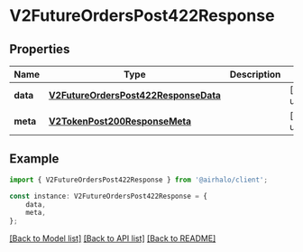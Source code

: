 # V2FutureOrdersPost422Response


## Properties

Name | Type | Description | Notes
------------ | ------------- | ------------- | -------------
**data** | [**V2FutureOrdersPost422ResponseData**](V2FutureOrdersPost422ResponseData.md) |  | [default to undefined]
**meta** | [**V2TokenPost200ResponseMeta**](V2TokenPost200ResponseMeta.md) |  | [default to undefined]

## Example

```typescript
import { V2FutureOrdersPost422Response } from '@airhalo/client';

const instance: V2FutureOrdersPost422Response = {
    data,
    meta,
};
```

[[Back to Model list]](../README.md#documentation-for-models) [[Back to API list]](../README.md#documentation-for-api-endpoints) [[Back to README]](../README.md)
